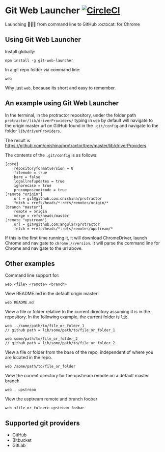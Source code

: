# Git Web Launcher [![CircleCI](https://circleci.com/gh/cnishina/github-web-launcher.svg?style=svg)](https://circleci.com/gh/cnishina/github-web-launcher)

Launching :rocket::rocket::rocket: from command line to GitHub :octocat: for Chrome

## Using Git Web Launcher

Install globally:
```
npm install -g git-web-launcher
```

In a git repo folder via command line:
```
web
```

Why just `web`, because its short and easy to remember.


## An example using Git Web Launcher

In the terminal, in the protractor repository, under the folder path `protractor/lib/driverProviders/` typing in `web` by default will navigate to the origin master url on GitHub found in the `.git/config` and navigate to the folder `lib/driverProviders`.

The result is https://github.com/cnishina/protractor/tree/master/lib/driverProviders

The contents of the `.git/config` is as follows:
```
[core]
	repositoryformatversion = 0
	filemode = true
	bare = false
	logallrefupdates = true
	ignorecase = true
	precomposeunicode = true
[remote "origin"]
	url = git@github.com:cnishina/protractor
	fetch = +refs/heads/*:refs/remotes/origin/*
[branch "master"]
	remote = origin
	merge = refs/heads/master
[remote "upstream"]
	url = git@github.com:angular/protractor
	fetch = +refs/heads/*:refs/remotes/upstream/*
```

If this is the first time running it, it will download ChromeDriver, launch Chrome and navigate to `chrome://version`. It will parse the command line for Chrome and navigate to the url above.

## Other examples

Command line support for:
```
web <file> <remote> <branch>
```

View README.md in the default origin master:
```
web README.md
```

View a file or folder relative to the current directory assuming it is in the repository. In the following example, the current folder is `lib`.
```
web ../some/path/to/file_or_folder_1 
// github path = lib/some/path/to/file_or_folder_1

web some/path/to/file_or_folder_2
// github path = lib/some/path/to/file_or_folder_2
```

View a file or folder from the base of the repo, independent of where you are located in the repo.
```
web /some/path/to/file_or_folder
```

View the current directory for the upstream remote on a default master branch.
```
web . upstream
```

View the usptream remote and branch foobar
```
web <file_or_folder> upstream foobar
```

## Supported git providers

* GitHub
* Bitbucket
* GitLab
